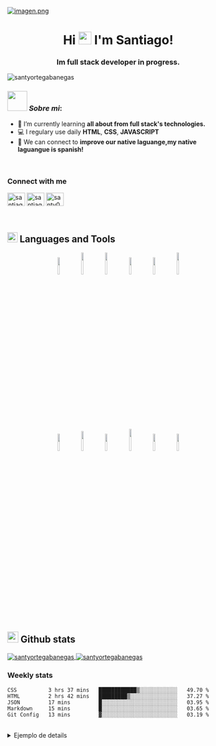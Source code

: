 <!--
**SantyOrtegaBanegas/SantyOrtegaBanegas** is a ✨ _special_ ✨ repository because its `README.md` (this file) appears on your GitHub profile.

Here are some ideas to get you started:

- 🌱 I’m currently learning ...
- 👯 I’m looking to collaborate on ...
- 🤔 I’m looking for help with ...
- 💬 Ask me about ...
- 📫 How to reach me: ...
- 😄 Pronouns: ...
- ⚡ Fun fact: ...
-->

[![imagen.png](https://i.postimg.cc/ydkR2sLS/imagen.png)](https://postimg.cc/wyY3m886)

<h1 align="center">Hi <img src="https://github.com/TheDudeThatCode/TheDudeThatCode/blob/master/Assets/Hi.gif" width="29px"> I'm Santiago!</h1>
<h3 align="center">Im full stack developer in progress.</h3>

<p align="left"> <img src="https://komarev.com/ghpvc/?username=santyortegabanegas&label=Profile%20views&color=0e75b6&style=flat" alt="santyortegabanegas" /> </p>


### <img src="https://github.com/TheDudeThatCode/TheDudeThatCode/blob/master/Assets/Developer.gif" width="45px"> ***Sobre mi***:
- 🌱 I’m currently learning **all about from full stack's technologies.**
- 💻 I regulary use daily **HTML**, **CSS**, **JAVASCRIPT**
- 🤝 We can connect to **improve our native laguange,my native laguangue is spanish!**

<br/>

<h3 align="left">Connect with me</h3>
<p align="left">
<a href="https://codepen.io/santiagoortegabanegas" target="blank"><img align="center" src="https://raw.githubusercontent.com/rahuldkjain/github-profile-readme-generator/master/src/images/icons/Social/codepen.svg" alt="santiagoortegabanegas" height="30" width="40" /></a>
<a href="https://linkedin.com/in/santiago-ortega-banegas" target="blank"><img align="center" src="https://raw.githubusercontent.com/rahuldkjain/github-profile-readme-generator/master/src/images/icons/Social/linked-in-alt.svg" alt="santiago-ortega-banegas" height="30" width="40" /></a>
<a href="https://www.hackerrank.com/santy08" target="blank"><img align="center" src="https://raw.githubusercontent.com/rahuldkjain/github-profile-readme-generator/master/src/images/icons/Social/hackerrank.svg" alt="santy08" height="30" width="40" /></a>
</p>

<br/>

<!-- Languages -->

## <img src = "https://media1.giphy.com/media/JZ40cnfnN11KycrvMF/giphy.gif?cid=ecf05e47a0n3gi1bfqntqmob8g9aid1oyj2wr3ds3mg700bl&rid=giphy.gif" width = 23px> **Languages and Tools**

<p align="center">
  <code><img width="10%"   src="https://www.vectorlogo.zone/logos/w3_html5/w3_html5-ar21.svg"></code>
  <code><img width="10%"   height="50px" src="https://github.com/WanCirone/wancirone/blob/main/logos/1200px-Devicon-css3-plain.svg.png"></code>
  <code><img width="10%"   height="50px" src="https://github.com/WanCirone/wancirone/blob/main/logos/javascript-1.svg"></code>
  <code><img width="10%"   src="https://www.vectorlogo.zone/logos/git-scm/git-scm-ar21.svg"></code>
  <code><img width="10%"   src="https://www.vectorlogo.zone/logos/getbootstrap/getbootstrap-ar21.svg"></code>
  <code><img width="10%"   height="50px" src="https://github.com/WanCirone/wancirone/blob/main/logos/material-ui-1.svg"></code>
  <br />
  <code><img width="10%"   src="https://www.vectorlogo.zone/logos/reactjs/reactjs-ar21.svg"></code>
  <code><img width="10%"   height="45" src="https://cdn.worldvectorlogo.com/logos/redux.svg"></code>
  <code><img width="10%"   src="https://www.vectorlogo.zone/logos/nodejs/nodejs-ar21.svg"></code>
  <code><img  width="10%"   height="50px" src="https://github.com/WanCirone/wancirone/blob/main/logos/expressjs.svg"></code>
  <code><img width="10%"   src="https://www.vectorlogo.zone/logos/postgresql/postgresql-ar21.svg"></code>
  <code><img  width="10%"   src="https://www.vectorlogo.zone/logos/sequelizejs/sequelizejs-ar21.svg"></code>
  <br />
</p>



<br/>

<!-- My projects  -->                                                                                                                                                         
<!-- Blog posts  -->                                                                                                                                                     
                                                                                                                                                     
                                                                                                                                                     

<!-- Github stats -->

## <img src='https://media1.giphy.com/media/du3J3cXyzhj75IOgvA/giphy.gif?cid=ecf05e47x2g034i9pzwtzzsd3xgg2w9nr94t4tflbbgo3008&rid=giphy.gif' width='25px'>  **Github stats**

<a href="https://github.com/anuraghazra/github-readme-stats"><img align="center" src="https://github-readme-stats.vercel.app/api?username=santyortegabanegas&show_icons=true&locale=en&theme=gruvbox&hide_border=false&count_private=true&hide=stars" alt="santyortegabanegas" />
</a>
<a href="https://github.com/anuraghazra/github-readme-stats"><img align="center" src="https://github-readme-stats.vercel.app/api/top-langs?username=santyortegabanegas&show_icons=true&locale=en&theme=gruvbox&hide_border=false&layout=compact&langs_count=8" alt="santyortegabanegas" />
</a>

### **Weekly stats**
<!--START_SECTION:waka-->
```text
CSS          3 hrs 37 mins   ████████████▒░░░░░░░░░░░░   49.70 % 
HTML         2 hrs 42 mins   █████████▒░░░░░░░░░░░░░░░   37.27 % 
JSON         17 mins         █░░░░░░░░░░░░░░░░░░░░░░░░   03.95 % 
Markdown     15 mins         █░░░░░░░░░░░░░░░░░░░░░░░░   03.65 % 
Git Config   13 mins         ▓░░░░░░░░░░░░░░░░░░░░░░░░   03.19 % 
```
<!--END_SECTION:waka-->

<br/>

<!--Ejemplo de details-->

<details>
  
<summary>
Ejemplo de details  
</summary>
  
<a href="https://github.com/anuraghazra/github-readme-stats">
  <img align="center" src="https://github-readme-stats.vercel.app/api/pin/?username=anuraghazra&repo=github-readme-stats" />
</a>
<a href="https://github.com/anuraghazra/convoychat">
  <img align="center" src="https://github-readme-stats.vercel.app/api/pin/?username=anuraghazra&repo=convoychat" />
</a>

</details>


